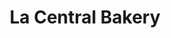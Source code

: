 ---
title: "La Central Bakery"
url: /chicago/la-central-bakery-west-armitage-avenue/
shop: bakery
---